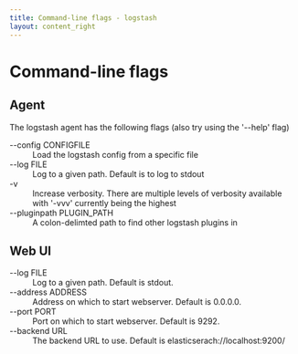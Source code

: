 ```yaml
---
title: Command-line flags - logstash
layout: content_right
---
```

# Command-line flags

## Agent

The logstash agent has the following flags (also try using the '--help' flag)

<dl>
<dt> --config CONFIGFILE </dt>
<dd> Load the logstash config from a specific file </dd>
<dt> --log FILE </dt>
<dd> Log to a given path. Default is to log to stdout </dd>
<dt> -v </dt>
<dd> Increase verbosity. There are multiple levels of verbosity available with
'-vvv' currently being the highest </dd>
<dt> --pluginpath PLUGIN_PATH </dt>
<dd> A colon-delimted path to find other logstash plugins in </dd>
</dl>

## Web UI

<dl>
<dt> --log FILE </dt>
<dd> Log to a given path. Default is stdout. </dd>
<dt> --address ADDRESS </dt>
<dd> Address on which to start webserver. Default is 0.0.0.0. </dd>
<dt> --port PORT </dt>
<dd> Port on which to start webserver. Default is 9292. </dd>
<dt> --backend URL </dt>
<dd> The backend URL to use. Default is elasticserach://localhost:9200/ </dd>
</dl>
